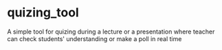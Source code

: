 # quizing_tool

A simple tool for quizing during a lecture or a presentation where teacher can check students' understanding or make a poll in real time
